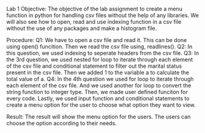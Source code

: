 Lab 1
Objective:
The objective of the lab assignment to create a menu function in python for handling csv files without the help of any libraries. We will also see how to open, read and use indexing function in a csv file without the use of any packages and make a histogram file.

Procedure:
Q1: We have to open a csv file and read it. This can be done using open() funcition. Then we read the csv file using, readlines().
Q2: In this question, we used indexing to seperate headers from the csv file.
Q3: In the 3rd question, we used nested for loop to iterate through each element of the csv file and conditional statement to filter out the marital status present in the csv file. Then we added 1 to the variable a to calculate the total value of a.
Q4: In the 4th question we used for loop to iterate through each element of the csv file. And we used another for loop to convert the string function to integer type.
Then, we made user defined funciton for every code.
Lastly, we used input function and conditional statements to create a menu option for the user to choose what option they want to view.

Result:
The result will show the menu option for the users. The users can choose the option according to their needs.
